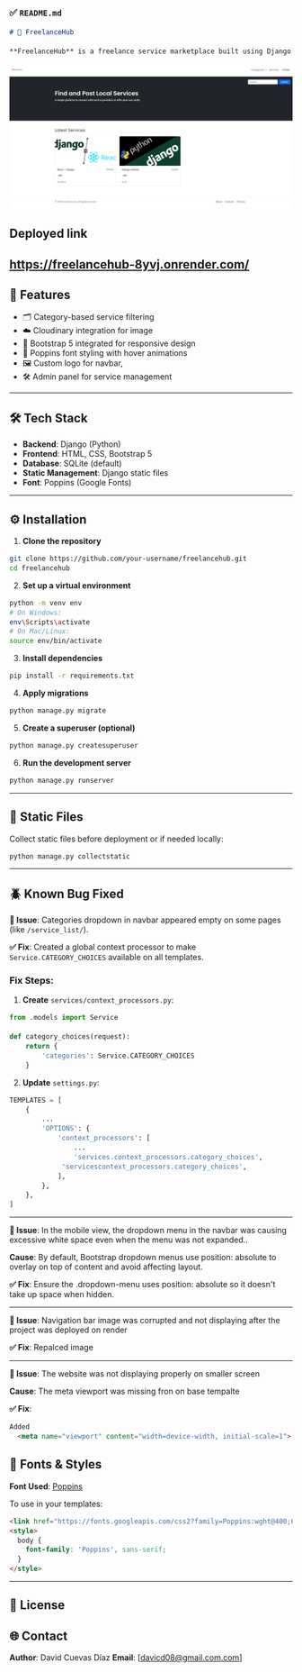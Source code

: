 
### ✅ `README.md`

```markdown
# 🎯 FreelanceHub

**FreelanceHub** is a freelance service marketplace built using Django. It allows users to browse, filter, and search freelance services by category. The platform is responsive, fast, and easy to navigate.
```


![Homepage](services/static/assets/images/home.png)



## Deployed link

https://freelancehub-8yvj.onrender.com/
---

## 🚀 Features

- 🗂 Category-based service filtering
- ☁️ Cloudinary integration for image
- 🧩 Bootstrap 5 integrated for responsive design
- 🎨 Poppins font styling with hover animations
- 🖼 Custom logo for navbar,
- 🛠 Admin panel for service management

---

## 🛠 Tech Stack

- **Backend**: Django (Python)
- **Frontend**: HTML, CSS, Bootstrap 5
- **Database**: SQLite (default)
- **Static Management**: Django static files
- **Font**: Poppins (Google Fonts)



---

## ⚙️ Installation

1. **Clone the repository**
```bash
git clone https://github.com/your-username/freelancehub.git
cd freelancehub
````

2. **Set up a virtual environment**

```bash
python -m venv env
# On Windows:
env\Scripts\activate
# On Mac/Linux:
source env/bin/activate
```

3. **Install dependencies**

```bash
pip install -r requirements.txt
```

4. **Apply migrations**

```bash
python manage.py migrate
```

5. **Create a superuser (optional)**

```bash
python manage.py createsuperuser
```

6. **Run the development server**

```bash
python manage.py runserver
```

---

## 📁 Static Files

Collect static files before deployment or if needed locally:

```bash
python manage.py collectstatic
```

---

## 🪲 Known Bug Fixed

**🔧 Issue**: Categories dropdown in navbar appeared empty on some pages (like `/service_list/`).

**✅ Fix**: Created a global context processor to make `Service.CATEGORY_CHOICES` available on all templates.

### Fix Steps:

1. **Create** `services/context_processors.py`:

```python
from .models import Service

def category_choices(request):
    return {
        'categories': Service.CATEGORY_CHOICES
    }
```

2. **Update** `settings.py`:

```python
TEMPLATES = [
    {
        ...
        'OPTIONS': {
            'context_processors': [
                ...
                'services.context_processors.category_choices',
             'servicescontext_processors.category_choices',
            ],
        },
    },
]
```

---
**🔧 Issue**: In the mobile view, the dropdown menu in the navbar was causing excessive white space even when the menu was not expanded..

**Cause**:
By default, Bootstrap dropdown menus use position: absolute to overlay on top of content and avoid affecting layout.

**✅ Fix**:
Ensure the .dropdown-menu uses position: absolute so it doesn't take up space when hidden.


---

**🔧 Issue**: Navigation bar image was corrupted and not displaying after the project was deployed on render

**✅ Fix**:
Repalced image

---

**🔧 Issue**: The website was not displaying properly on smaller screen 

**Cause**:
The meta viewport was missing fron <head> on base tempalte

**✅ Fix**: 
```html 
Added
  <meta name="viewport" content="width=device-width, initial-scale=1">

```

## 🎨 Fonts & Styles


**Font Used**: [Poppins](https://fonts.google.com/specimen/Poppins)

To use in your templates:

```html
<link href="https://fonts.googleapis.com/css2?family=Poppins:wght@400;600&display=swap" rel="stylesheet">
<style>
  body {
    font-family: 'Poppins', sans-serif;
  }
</style>
```


---

## 📄 License



## 🌐 Contact

**Author**: David Cuevas Díaz
**Email**: [davicd08@gmail.com.com]


